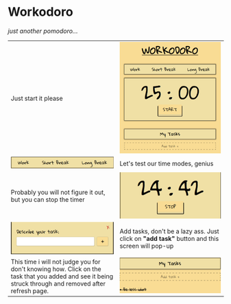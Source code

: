 # Workodoro
*just another pomodoro...*

<table>
  <tr>
    <td width="350">Just start it please</td>
    <td width="350"><img alt="img-1" src="./assets/img/img1.jpg" /></td>
  </tr>
  
  <tr>
    <td><img alt="img-2" src="./assets/img/img2.jpg" /></td>
    <td>Let's test our time modes, genius</td>
  </tr>

  <tr>
    <td>Probably you will not figure it out, but you can stop the timer</td>
    <td><img alt="img-3" src="./assets/img/img3.jpg" /></td>
  </tr>

  <tr>
    <td><img alt="img-4" src="./assets/img/img4.jpg" /></td>
    <td>Add tasks, don't be a lazy ass. Just click on <strong>"add task"</strong> button and this screen will pop-up</td>
  </tr>
  
  <tr>
    <td>This time i will not judge you for don't knowing how. Click on the task that you added and see it being struck through and removed after refresh page.</td>
    <td><img alt="img-5" src="./assets/img/img5.jpg" /></td>
  </tr>
</table>
